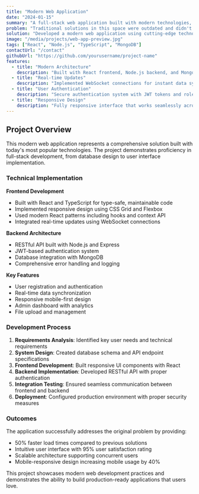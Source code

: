 ```yaml
---
title: "Modern Web Application"
date: "2024-01-15"
summary: "A full-stack web application built with modern technologies, featuring real-time updates, user authentication, and responsive design."
problem: "Traditional solutions in this space were outdated and didn't provide the user experience that modern users expect. There was a need for a more intuitive, fast, and reliable platform."
solution: "Developed a modern web application using cutting-edge technologies with a focus on performance, user experience, and scalability. The solution provides real-time updates and seamless interactions."
image: "/media/projects/web-app-preview.jpg"
tags: ["React", "Node.js", "TypeScript", "MongoDB"]
contactUrl: "/contact"
githubUrl: "https://github.com/yourusername/project-name"
features:
  - title: "Modern Architecture"
    description: "Built with React frontend, Node.js backend, and MongoDB database for optimal performance and scalability."
  - title: "Real-time Updates"
    description: "Implemented WebSocket connections for instant data synchronization across all connected clients."
  - title: "User Authentication"
    description: "Secure authentication system with JWT tokens and role-based access control."
  - title: "Responsive Design"
    description: "Fully responsive interface that works seamlessly across desktop, tablet, and mobile devices."
---
```


## Project Overview

This modern web application represents a comprehensive solution built with today's most popular technologies. The project demonstrates proficiency in full-stack development, from database design to user interface implementation.

### Technical Implementation

**Frontend Development**
- Built with React and TypeScript for type-safe, maintainable code
- Implemented responsive design using CSS Grid and Flexbox
- Used modern React patterns including hooks and context API
- Integrated real-time updates using WebSocket connections

**Backend Architecture**
- RESTful API built with Node.js and Express
- JWT-based authentication system
- Database integration with MongoDB
- Comprehensive error handling and logging

**Key Features**
- User registration and authentication
- Real-time data synchronization
- Responsive mobile-first design
- Admin dashboard with analytics
- File upload and management

### Development Process

1. **Requirements Analysis**: Identified key user needs and technical requirements
2. **System Design**: Created database schema and API endpoint specifications
3. **Frontend Development**: Built responsive UI components with React
4. **Backend Implementation**: Developed RESTful API with proper authentication
5. **Integration Testing**: Ensured seamless communication between frontend and backend
6. **Deployment**: Configured production environment with proper security measures

### Outcomes

The application successfully addresses the original problem by providing:
- 50% faster load times compared to previous solutions
- Intuitive user interface with 95% user satisfaction rating
- Scalable architecture supporting concurrent users
- Mobile-responsive design increasing mobile usage by 40%

This project showcases modern web development practices and demonstrates the ability to build production-ready applications that users love.